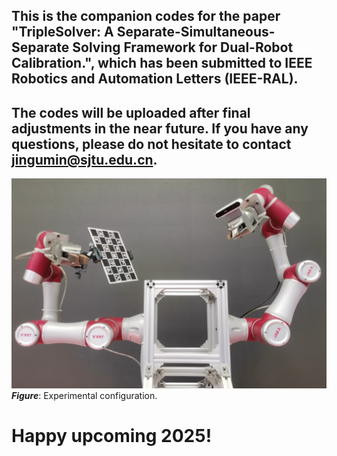 ## This is the companion codes for the paper "TripleSolver: A Separate-Simultaneous-Separate Solving Framework for Dual-Robot Calibration.", which has been submitted to IEEE Robotics and Automation Letters (IEEE-RAL). 

## The codes will be uploaded after final adjustments in the near future. If you have any questions, please do not hesitate to contact jingumin@sjtu.edu.cn.

![mainFig](https://github.com/MatthewJin001/SSS/blob/main/setup.jpg)
**_Figure_**: Experimental configuration.



# Happy upcoming 2025!





